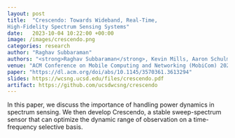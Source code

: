 ```yaml
---
layout: post
title:  "Crescendo: Towards Wideband, Real-Time,
High-Fidelity Spectrum Sensing Systems"
date:   2023-10-04 10:22:00 +00:00
image: /images/crescendo.png
categories: research
author: "Raghav Subbaraman"
authors: "<strong>Raghav Subbaraman</strong>, Kevin Mills, Aaron Schulman, and Dinesh Bharadia"
venue: "ACM Conference on Mobile Computing and Networking (MobiCom) 2023"
paper: "https://dl.acm.org/doi/abs/10.1145/3570361.3613294"
slides: https://wcsng.ucsd.edu/files/crescendo.pdf
artifact: https://github.com/ucsdwcsng/crescendo
---
```

In this paper, we discuss the importance of handling power dynamics in spectrum sensing. We then develop Crescendo, a stable sweep-spectrum sensor that can optimize the dynamic range of observation on a time-frequency selective basis.
